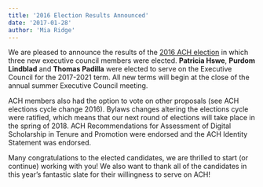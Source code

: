 ```yaml
---
title: '2016 Election Results Announced'
date: '2017-01-28'
author: 'Mia Ridge'
---
```

We are pleased to announce the results of the [2016 ACH election](/news/2016/12/ach-elections-2016/) in which three new executive council members were elected. **Patricia Hswe**, **Purdom Lindblad** and **Thomas Padilla** were elected to serve on the Executive Council for the 2017-2021 term. All new terms will begin at the close of the annual summer Executive Council meeting.

ACH members also had the option to vote on other proposals (see ACH elections cycle change 2016). Bylaws changes altering the elections cycle were ratified, which means that our next round of elections will take place in the spring of 2018. ACH Recommendations for Assessment of Digital Scholarship in Tenure and Promotion were endorsed and the ACH Identity Statement was endorsed.

Many congratulations to the elected candidates, we are thrilled to start (or continue) working with you! We also want to thank all of the candidates in this year’s fantastic slate for their willingness to serve on ACH!